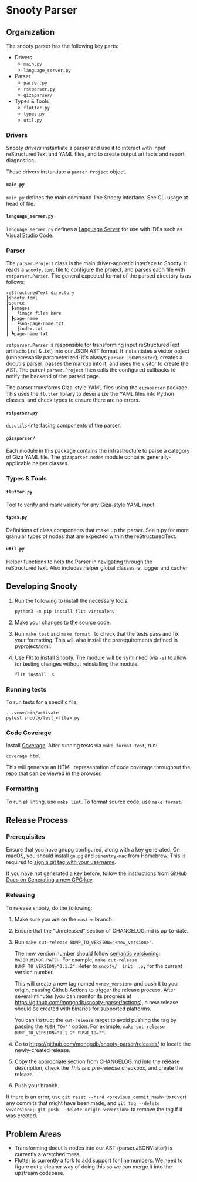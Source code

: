 # Snooty Parser

## Organization

The snooty parser has the following key parts:

* Drivers
  * `main.py`
  * `language_server.py`
* Parser
  * `parser.py`
  * `rstparser.py`
  * `gizaparser/`
* Types & Tools
  * `flutter.py`
  * `types.py`
  * `util.py`

### Drivers

Snooty *drivers* instantiate a parser and use it to interact with
input reStructuredText and YAML files, and to create output artifacts and
report diagnostics.

These drivers instantiate a `parser.Project` object.

#### `main.py`

`main.py` defines the main command-line Snooty interface. See CLI usage at head of file.

#### `language_server.py`

`language_server.py` defines a
[Language Server](https://microsoft.github.io/language-server-protocol/specification)
for use with IDEs such as Visual Studio Code.

### Parser

The `parser.Project` class is the main driver-agnostic interface to
Snooty. It reads a `snooty.toml` file to configure the project, and
parses each file with `rstparser.Parser`. The general expected format of
the parsed directory is as follows:
```
reStructuredText directory
┣snooty.toml
┣source
┃ ┣images
┃   ┗image files here
┃ ┣page-name
┃   ┗sub-page-name.txt
┃	┣index.txt
┃ ┗page-name.txt
```

`rstparser.Parser` is responsible for transforming input reStructuredText artifacts
(.rst & .txt) into our JSON AST format. It instantiates a visitor object
(unnecessarily parameterized; it's always `parser.JSONVisitor`); creates
a docutils parser; passes the markup into it; and uses the visitor to
create the AST. The parent `parser.Project` then calls the configured
callbacks to notify the backend of the parsed page.

The parser transforms Giza-style YAML files using the `gizaparser`
package. This uses the `flutter` library to deserialize the YAML files
into Python classes, and check types to ensure there are no errors.

#### `rstparser.py`

`docutils`-interfacing components of the parser.

#### `gizaparser/`

Each module in this package contains the infrastructure to parse a category
of Giza YAML file. The `gizaparser.nodes` module contains generally-applicable
helper classes.

### Types & Tools

#### `flutter.py`

Tool to verify and mark validity for any Giza-style YAML input.

#### `types.py`

Definitions of class components that make up the parser. See n.py for more granular types of nodes that are expected within the reStructuredText.

#### `util.py`

Helper functions to help the Parser in navigating through the reStructuredText. Also includes helper global classes ie. logger and cacher

## Developing Snooty

1. Run the following to install the necessary tools:

   ```shell
   python3 -m pip install flit virtualenv
   ```

2. Make your changes to the source code.

3. Run `make test` and `make format ` to check that the tests pass and fix your formatting. This will also install the prerequirements defined in pyproject.toml.

4. Use [Flit](https://flit.readthedocs.io/en/latest/) to install Snooty. The module will be symlinked (via `-s`) to allow for testing changes without reinstalling the module.

   ```shell
   flit install -s
   ```

### Running tests

To run tests for a specific file:

```shell
. .venv/bin/activate
pytest snooty/test_<file>.py
```

### Code Coverage

Install [Coverage](https://coverage.readthedocs.io/en/v4.5.x/). After running tests via `make format test`, run:

```shell
coverage html
```

This will generate an HTML representation of code coverage throughout the repo that can be viewed in the browser.

### Formatting

To run all linting, use `make lint`. To format source code, use `make format`.

## Release Process

### Prerequisites

Ensure that you have gnupg configured, along with a key generated. On macOS, you should install `gnupg` and `pinentry-mac` from Homebrew. This is required to [sign a git tag with your username](https://git-scm.com/docs/git-tag#Documentation/git-tag.txt--s).

If you have not generated a key before, follow the instructions from [GitHub Docs on Generating a new GPG key](https://docs.github.com/en/free-pro-team@latest/github/authenticating-to-github/generating-a-new-gpg-key).

### Releasing

To release snooty, do the following:

1. Make sure you are on the `master` branch.

2. Ensure that the "Unreleased" section of CHANGELOG.md is up-to-date.

3. Run `make cut-release BUMP_TO_VERSION="<new_version>"`.

   The new version number should follow [semantic versioning](https://semver.org):
   `MAJOR.MINOR.PATCH`. For example, `make cut-release BUMP_TO_VERSION="0.1.2"`.
   Refer to `snooty/__init__.py` for the current version number.

   This will create a new tag named `v<new_version>` and push it to your origin,
   causing Github Actions to trigger the release process. After several minutes
   (you can monitor its progress at <https://github.com/mongodb/snooty-parser/actions>),
   a new release should be created with binaries for supported platforms.

   You can instruct the `cut-release` target to avoid pushing the tag by passing the
   `PUSH_TO=""` option. For example, `make cut-release BUMP_TO_VERSION="0.1.2" PUSH_TO=""`.

4. Go to <https://github.com/mongodb/snooty-parser/releases/> to locate the newly-created
   release.

5. Copy the appropriate section from CHANGELOG.md into the release description,
   check the _This is a pre-release_ checkbox, and create the release.

6. Push your branch.

If there is an error, use `git reset --hard <previous_commit_hash>` to revert any
commits that might have been made, and
`git tag --delete v<version>; git push --delete origin v<version>` to remove the
tag if it was created.

## Problem Areas

* Transforming docutils nodes into our AST (parser.JSONVisitor) is
  currently a wretched mess.
* Flutter is currently a fork to add support for line numbers. We need to
  figure out a cleaner way of doing this so we can merge it into the
  upstream codebase.
